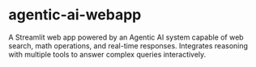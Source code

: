 # agentic-ai-webapp
A Streamlit web app powered by an Agentic AI system capable of web search, math operations, and real-time responses. Integrates reasoning with multiple tools to answer complex queries interactively.
